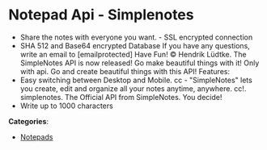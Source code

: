 # Notepad Api - Simplenotes


- Share the notes with everyone you want. - SSL encrypted connection
- SHA 512 and Base64 encrypted Database
If you have any questions, write an email to [emailprotected]
Have Fun! © Hendrik Lüdtke.  The SimpleNotes API is now released! Go make beautiful things with it! Only with api.  Go and create beautiful things with this API!
Features:
- Easy switching between Desktop and Mobile. cc - "SimpleNotes" lets you create, edit and organize all your notes anytime, anywhere. cc!. simplenotes. The Official API from SimpleNotes.  You decide!
- Write up to 1000 characters



**Categories**:

- [Notepads](https://github.com/apis-list/apis-list#notepads)




